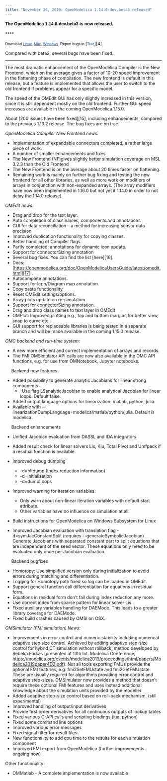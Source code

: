```yaml
---
title: "November 26, 2019: OpenModelica 1.14.0-dev.beta3 released"
---
```

**<span style="font-family: Arial, sans-serif; color: black; border: 1pt none windowtext; padding: 0in;">The OpenModelica 1.14.0-dev.beta3 is now released.&nbsp;<br /> <br /> </span>******

<span style="font-size: 9pt; font-family: Arial, sans-serif; color: black;">Download&nbsp;</span><span style="text-decoration: underline;"><span style="font-size: 9pt; font-family: Arial, sans-serif; color: #1b57b1; border: 1pt none windowtext; padding: 0in;"><a href="download/download-linux"><span style="color: #1b57b1;">Linux</span></a></span></span><span style="font-size: 9pt; font-family: Arial, sans-serif; color: black;">,&nbsp;</span><span style="text-decoration: underline;"><span style="font-size: 9pt; font-family: Arial, sans-serif; color: #1b57b1; border: 1pt none windowtext; padding: 0in;"><a href="download/download-mac"><span style="color: #1b57b1;">Mac</span></a></span></span><span style="font-size: 9pt; font-family: Arial, sans-serif; color: black;">,&nbsp;</span><span style="text-decoration: underline;"><span style="font-size: 9pt; font-family: Arial, sans-serif; color: #1b57b1; border: 1pt none windowtext; padding: 0in;"><a href="download/download-windows"><span style="color: #1b57b1;">Windows</span></a></span></span><span style="font-size: 9pt; font-family: Arial, sans-serif; color: black;">. Report bugs in&nbsp;</span>[<span style="font-size: 9pt; font-family: Arial, sans-serif; color: #1b57b1; border: 1pt none windowtext; padding: 0in;">Trac</span>][4]<span style="font-size: 9pt; font-family: Arial, sans-serif; color: black;">.</span>

Compared with beta2, several bugs have been fixed.

* * *

The most dramatic enhancement of the OpenModelica Compiler is the New Frontend, which on the average gives a factor of 10-20 speed improvement in the flattening phase of compilation. The new frontend is default in this release, but a feature is implemented that allows the user to switch to the old frontend if problems appear for a specific model.

The speed of the OMEdit GUI has only slightly increased in this version, since it is still dependent mostly on the old frontend. Further GUI speed increases are available in the coming OpenModelica.1.15.0.

About [200 issues have been fixed][15], including enhancements, compared to the previous 1.13.2 release. The bug fixes are on trac.

<p class="BulletItem">
  <i>OpenModelica Compiler New Frontend news:</i>
</p>

  * Implementation of expandable connectors completed, a rather large piece of work.
  * A number of smaller enhancements and fixes
  * The New Frontend (NF)gives slightly better simulation coverage on MSL 3.2.3 than the Old Frontend
  * The New Frontend is on the average about 20 times faster on flattening.
  * Remaining work is mainly on further bug fixing and testing the new frontend for all other libraries, as well as more work on modifiers of arrays in conjunction with non-expanded arrays. (The array modifiers have now been implemented in 1.16.0 but not yet it 1.14.0 in order to not delay the 1.14.0 release)

<p class="BulletItem">
  <i>OMEdit news:</i>
</p>

  * Drag and drop for the text layer.
  * Auto completion of class names, components and annotations.
  * GUI for data reconciliation – a method for increasing sensor data precision
  * Improved duplication functionality for copying classes.
  * Better handling of Compiler flags.
  * Partly completed: annotations for dynamic icon update.
  * Support for connectorSizing annotation
  * Several bug fixes. You can find the list [here][16]<span style="color: #1f497d;">.</span>
  * Docs: [https://openmodelica.org/doc/OpenModelicaUsersGuide/latest/omedit.html][17] .
  * Autocomplete annotations.
  * Support for Icon/Diagram map annotation
  * Copy paste functionality
  * Reset OMEdit settings/options.
  * Array plots update on re-simulation
  * Support for connectorSizing annotation.
  * Drag and drop class names to text layer in OMEdit
  * OMPlot: Improved plotting e.g., top and bottom margins for better view, snap to curve etc.
  * GUI support for replaceable libraries is being tested in a separate branch and will be made available in the coming 1.15.0 release.

 _OMC backend and run-time system:_

  * A new more efficient and correct implementation of arrays and records.
  * The FMI OMSimulator API calls are now also available in the OMC API functions, e.g. for use from OMNotebook, Jupyter notebooks.

&nbsp;&nbsp;&nbsp;&nbsp; Backend new features

  * Added possibility to generate analytic Jacobians for linear strong components 
      * -Use flag LSanalyticJacobian to enable analytical Jacobian for linear loops. Default false.
  * Added output language options for linearization: matlab, python, julia.
  * Available with --linearizationDumpLanguage=modelica/matlab/python/julia. Default is modelica.

&nbsp;&nbsp;&nbsp;&nbsp; Backend enhancements

  * Unified Jacobian evaluation from DASSL and IDA integrators
  * Added result check for linear solvers Lis, Klu, Total Pivot and Umfpack if a residual function is available.
  * Improved debug dumping 
      * -d=bltdump (Index reduction information)
      * -d=initialization
      * -d=dumpLoops

  * Improved warning for iteration variables: 
      * Only warn about non-linear iteration variables with default start attribute.
      * Other variables have no influence on simulation at all.

  * Build instructions for OpenModelica on Windows Subsystem for Linux
  * Improved Jacobian evaluation with translation flag -d=symJacConstantSplit (requires --generateSymbolicJacobian) Generate Jacobians with separated constant part to split equations that are independent of the seed vector. These equations only need to be evaluated only once per Jacobian evaluation.

&nbsp;&nbsp;&nbsp;&nbsp; Backend bugfixes

  * Homotopy: Use simplified version only during initialization to avoid errors during matching and differentiation.
  * Logging for Homotopy path fixed so log can be loaded in OMEdit.
  * Support general function call differentiation for equations in residual form.
  * Equations in residual form don't fail during index reduction any more.
  * Use correct index from sparse pattern for linear solver Lis.
  * Fixed auxiliary variables handling for DAEMode. This leads to a greater library coverage for DAEMode.
  * Fixed build crashes caused by OMSI on OSX.

_OMSimulator (FMI simulation) News:_

  * Improvements in error control and numeric stability including numerical adaptive step size control. Achieved by adding adaptive step-size control for hybrid CT simulation without rollback, method developed by Rebeka Farkas (presented at 13th Int. Modelica Conference, <https://modelica.org/events/modelica2019/proceedings/html/papers/Modelica2019paper4D2.pdf>). Not all tools exporting FMUs provide the optional FMI features, e.g. fmi2SetFMUstate and fmi2GetFMUstate. These are usually required for algorithms providing error control and adaptive step-sizes. OMSimulator now provides a method that doesn’t require these optional FMI features and uses instead additional knowledge about the simulation units provided by the modeller
  * Added adaptive step-size control based on roll-back mechanism. (still experimental)
  * Improved handling of output/input derivatives
  * Provide first order derivatives for all continuous outputs of lookup tables
  * Fixed various C-API calls and scripting bindings (lua, python)
  * Fixed some command line options
  * Improved various error messages
  * Fixed signal filter for result files
  * New functionality to add cpu time to the results for each simulation component
  * Improved FMI export from OpenModelica (further improvements ongoing now)

Other functionality:

  * OMMatlab - A complete implementation is now available
